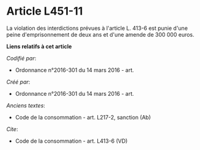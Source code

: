 # Article L451-11

La violation des interdictions prévues à l'article L. 413-6 est punie d'une peine d'emprisonnement de deux ans et d'une
amende de 300 000 euros.

**Liens relatifs à cet article**

_Codifié par_:

  - Ordonnance n°2016-301 du 14 mars 2016 - art.

_Créé par_:

  - Ordonnance n°2016-301 du 14 mars 2016 - art.

_Anciens textes_:

  - Code de la consommation - art. L217-2, sanction (Ab)

_Cite_:

  - Code de la consommation - art. L413-6 (VD)
